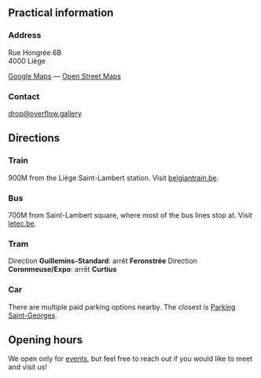 ## Practical information

### Address

Rue Hongrée 6B \
4000 Liège

[Google Maps](https://maps.app.goo.gl/qMwcirYDgDNtU9Eq9) —
[Open Street Maps](https://www.openstreetmap.org/search?lat=50.646647&lon=5.581932#map=19/50.646647/5.581932)

### Contact

[drop@overflow.gallery](mailto:drop@overflow.gallery)

## Directions

### Train
900M from the Liège Saint-Lambert station. Visit [belgiantrain.be](https://www.belgiantrain.be).

### Bus
700M from Saint-Lambert square, where most of the bus lines stop at. Visit [letec.be](https://www.letec.be/).

### Tram

Direction **Guillemins-Standard**: arrêt **Feronstrée**
Direction **Coronmeuse/Expo**: arrêt **Curtius**

### Car
There are multiple paid parking options nearby. The closest is [Parking Saint-Georges](https://www.interparking.be/en/parkings/liege/saint-georges/).

## Opening hours
We open only for [events](/programme), but feel free to reach out if you would like to meet and visit us!
